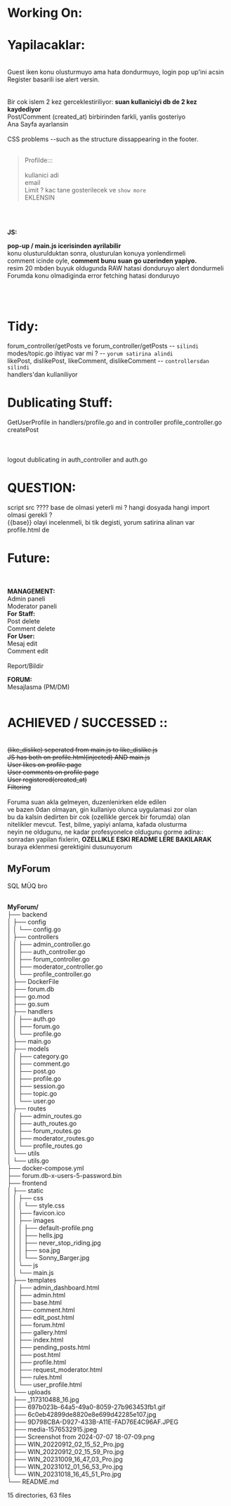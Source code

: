 # Working On:




# Yapilacaklar:
<br>Guest iken konu olusturmuyo ama hata dondurmuyo, login pop up'ini acsin
Register basarili ise alert versin.<br/><br/>
<br>Bir cok islem 2 kez gerceklestiriliyor: **suan kullaniciyi db de 2 kez kaydediyor**
<br>Post/Comment (created_at) birbirinden farkli, yanlis gosteriyo
<br>Ana Sayfa ayarlansin
<br>
<br>CSS problems --such as the structure dissappearing in the footer.<br/><br/>
> Profilde::: <br><br>
> kullanici adi<br>
> email<br>
> Limit ? kac tane gosterilecek ve `show more`<br>
> EKLENSIN
<br>
<br>

**JS:**

**pop-up / main.js icerisinden ayrilabilir**<br/>
konu olusturulduktan sonra, olusturulan konuya yonlendirmeli<br/>
comment icinde oyle, **comment bunu suan go uzerinden yapiyo.**<br/>
resim 20 mbden buyuk oldugunda RAW hatasi donduruyo alert dondurmeli<br/>
Forumda konu olmadiginda error fetching hatasi donduruyo<br/><br/><br><br>

# Tidy:
forum_controller/getPosts ve forum_controller/getPosts -- `silindi`<br/>
modes/topic.go ihtiyac var mi ? -- `yorum satirina alindi`<br/>
likePost, dislikePost, likeComment, dislikeComment -- `controllersdan silindi`<br/>
handlers'dan kullaniliyor<br/>
# Dublicating Stuff:
GetUserProfile in handlers/profile.go and in controller profile_controller.go<br/>
createPost<br/><br/><br><br>
logout dublicating in auth_controller and auth.go<br/>

# QUESTION:
script src ???? base de olmasi yeterli mi ? hangi dosyada hangi import olmasi gerekli ?<br/>
{{base}} olayi incelenmeli, bi tik degisti, yorum satirina alinan var profile.html de<br/>

# Future: #
<br>

**MANAGEMENT:**<br/>
Admin paneli<br/>
Moderator paneli<br/>
**For Staff:**<br/>
Post delete<br/>
Comment delete<br/>
**For User:**<br/>
Mesaj edit<br/>
Comment edit<br/>
<br>
Report/Bildir<br/>

**FORUM:**<br/>
Mesajlasma (PM/DM)
<br>
<br>

# ACHIEVED / SUCCESSED :: 

<br>~~(like_dislike) seperated from main.js to like_dislike.js~~
<br>~~JS has both on profile.html(injected) AND main.js~~
<br>~~User likes on profile page~~
<br>~~User comments on profile page~~
<br>~~User registered(created_at)~~
<br>~~Filtering~~<br/>
<br>
Foruma suan akla gelmeyen, duzenlenirken elde edilen<br/>
ve bazen 0dan olmayan, gin kullaniyo olunca uygulamasi zor olan<br/>
bu da kalsin dedirten bir cok (ozellikle gercek bir forumda) olan<br/>
nitelikler mevcut. Test, bilme, yapiyi anlama, kafada olusturma<br/>
neyin ne oldugunu, ne kadar profesyonelce oldugunu gorme adina::<br/>
sonradan yapilan fixlerin, **OZELLIKLE ESKI README LERE BAKILARAK**<br/>
buraya eklenmesi gerektigini dusunuyorum<br/>

## MyForum

SQL MÜQ bro

<br>**MyForum/**
<br>├── backend
<br>│   ├── config
<br>│   │   └── config.go
<br>│   ├── controllers
<br>│   │   ├── admin_controller.go
<br>│   │   ├── auth_controller.go
<br>│   │   ├── forum_controller.go
<br>│   │   ├── moderator_controller.go
<br>│   │   └── profile_controller.go
<br>│   ├── DockerFile
<br>│   ├── forum.db
<br>│   ├── go.mod
<br>│   ├── go.sum
<br>│   ├── handlers
<br>│   │   ├── auth.go
<br>│   │   ├── forum.go
<br>│   │   └── profile.go
<br>│   ├── main.go
<br>│   ├── models
<br>│   │   ├── category.go
<br>│   │   ├── comment.go
<br>│   │   ├── post.go
<br>│   │   ├── profile.go
<br>│   │   ├── session.go
<br>│   │   ├── topic.go
<br>│   │   └── user.go
<br>│   ├── routes
<br>│   │   ├── admin_routes.go
<br>│   │   ├── auth_routes.go
<br>│   │   ├── forum_routes.go
<br>│   │   ├── moderator_routes.go
<br>│   │   └── profile_routes.go
<br>│   └── utils
<br>│       └── utils.go
<br>├── docker-compose.yml
<br>├── forum.db-x-users-5-password.bin
<br>├── frontend
<br>│   ├── static
<br>│   │   ├── css
<br>│   │   │   └── style.css
<br>│   │   ├── favicon.ico
<br>│   │   ├── images
<br>│   │   │   ├── default-profile.png
<br>│   │   │   ├── hells.jpg
<br>│   │   │   ├── never_stop_riding.jpg
<br>│   │   │   ├── soa.jpg
<br>│   │   │   └── Sonny_Barger.jpg
<br>│   │   └── js
<br>│   │       └── main.js
<br>│   ├── templates
<br>│   │   ├── admin_dashboard.html
<br>│   │   ├── admin.html
<br>│   │   ├── base.html
<br>│   │   ├── comment.html
<br>│   │   ├── edit_post.html
<br>│   │   ├── forum.html
<br>│   │   ├── gallery.html
<br>│   │   ├── index.html
<br>│   │   ├── pending_posts.html
<br>│   │   ├── post.html
<br>│   │   ├── profile.html
<br>│   │   ├── request_moderator.html
<br>│   │   ├── rules.html
<br>│   │   └── user_profile.html
<br>│   └── uploads
<br>│       ├── _117310488_16.jpg
<br>│       ├── 697b023b-64a5-49a0-8059-27b963453fb1.gif
<br>│       ├── 6c0eb42899de8820e8e699d42285e107.jpg
<br>│       ├── 9D798CBA-D927-433B-A11E-FAD76E4C96AF.JPEG
<br>│       ├── media-1576532915.jpeg
<br>│       ├── Screenshot from 2024-07-07 18-07-09.png
<br>│       ├── WIN_20220912_02_15_52_Pro.jpg
<br>│       ├── WIN_20220912_02_15_59_Pro.jpg
<br>│       ├── WIN_20231009_16_47_03_Pro.jpg
<br>│       ├── WIN_20231012_01_56_53_Pro.jpg
<br>│       └── WIN_20231018_16_45_51_Pro.jpg
<br>└── README.md

15 directories, 63 files